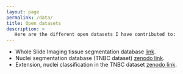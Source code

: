 ```yaml
---
layout: page
permalink: /data/
title: Open datasets
description: >
   Here are the different open datasets I have contributed to:
---
```


- Whole Slide Imaging tissue segmentation database [link](https://drive.google.com/file/d/1pcb1KtEyHkFSFoIhWQUMFO4FdImCO5xL/view?usp=sharing).
- Nuclei segmentation database (TNBC dataset) [zenodo link](https://zenodo.org/record/1175282).
- Extension, nuclei classification in the TNBC dataset [zenodo link](https://zenodo.org/record/3552674).
